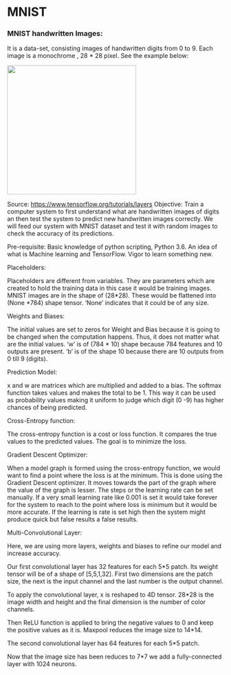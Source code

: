 # MNIST

### MNIST handwritten Images:
It is a data-set, consisting images of handwritten digits from 0 to 9. Each image is a monochrome , 28 * 28 pixel. See the example below:

<img src="https://www.tensorflow.org/images/mnist_0-9.png" width="300">



Source: https://www.tensorflow.org/tutorials/layers
Objective:
Train a computer system to first understand what are handwritten images of digits an then test the system to predict new handwritten images correctly. We will feed our system with MNIST dataset and test it with random images to check the accuracy of its predictions.

Pre-requisite:
Basic knowledge of python scripting, Python 3.6.
An idea of what is Machine learning and TensorFlow.
Vigor to learn something new.

Placeholders:

Placeholders are different from variables. They are parameters which are created to hold the training data in this case it would be training images. MNIST images are in the shape of (28*28). These would be flattened into (None *784) shape tensor. ‘None’ indicates that it could be of any size.

Weights and Biases:

The initial values are set to zeros for Weight and Bias because it is going to be changed when the computation happens. Thus, it does not matter what are the initial values. ‘w’ is of (784 * 10) shape because 784 features and 10 outputs are present. ‘b’ is of the shape 10 because there are 10 outputs from 0 till 9 (digits).

Prediction Model:

x and w are matrices which are multiplied and added to a bias. The softmax function takes values and makes the total to be 1. This way it can be used as probability values making it uniform to judge which digit (0 -9) has higher chances of being predicted.

Cross-Entropy function:

The cross-entropy function is a cost or loss function. It compares the true values to the predicted values. The goal is to minimize the loss.

Gradient Descent Optimizer:

When a model graph is formed using the cross-entropy function, we would want to find a point where the loss is at the minimum. This is done using the Gradient Descent optimizer. It moves towards the part of the graph where the value of the graph is lesser. The steps or the learning rate can be set manually. If a very small learning rate like 0.001 is set it would take forever for the system to reach to the point where loss is minimum but it would be more accurate. If the learning is rate is set high then the system might produce quick but false results a false results.

Multi-Convolutional Layer:

Here, we are using more layers, weights and biases to refine our model and increase accuracy.

Our first convolutional layer has 32 features for each 5*5 patch. Its weight tensor will be of a shape of [5,5,1,32]. First two dimensions are the patch size, the next is the input channel and the last number is the output channel.

To apply the convolutional layer, x is reshaped to 4D tensor. 28*28 is the image width and height and the final dimension is the number of color channels.

Then ReLU function is applied to bring the negative values to 0 and keep the positive values as it is. Maxpool reduces the image size to 14*14.

The second convolutional layer has 64 features for each 5*5 patch.

Now that the image size has been reduces to 7*7 we add a fully-connected layer with 1024 neurons.
